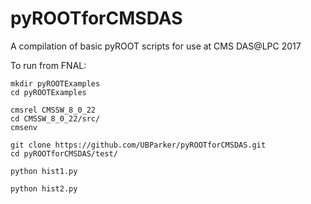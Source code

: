 # pyROOTforCMSDAS
A compilation of basic pyROOT scripts for use at CMS DAS@LPC 2017

To run from FNAL:

```
mkdir pyROOTExamples
cd pyROOTExamples

cmsrel CMSSW_8_0_22
cd CMSSW_8_0_22/src/
cmsenv

git clone https://github.com/UBParker/pyROOTforCMSDAS.git
cd pyROOTforCMSDAS/test/

python hist1.py

python hist2.py

```
